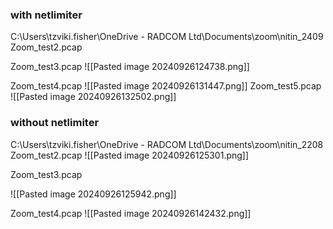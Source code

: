 
### with netlimiter
C:\Users\tzviki.fisher\OneDrive - RADCOM Ltd\Documents\zoom\nitin_2409
Zoom_test2.pcap

Zoom_test3.pcap
![[Pasted image 20240926124738.png]]

Zoom_test4.pcap
![[Pasted image 20240926131447.png]]
Zoom_test5.pcap
![[Pasted image 20240926132502.png]]
### without netlimiter
C:\Users\tzviki.fisher\OneDrive - RADCOM Ltd\Documents\zoom\nitin_2208
Zoom_test2.pcap
![[Pasted image 20240926125301.png]]

Zoom_test3.pcap

![[Pasted image 20240926125942.png]]

Zoom_test4.pcap
![[Pasted image 20240926142432.png]]